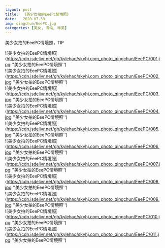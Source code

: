 ```yaml
---
layout: post
title:  《美少女拍的EeePC情境照》
date:   2020-07-30
img: qingchun/EeePC.jpg
categories: [美女, 清纯, 唯美]
---
```


美少女拍的EeePC情境照，11P

![美少女拍的EeePC情境照](https://cdn.jsdelivr.net/gh/kylehao/skyhj.com_photo_qingchun/EeePC/001.jpg ''美少女拍的EeePC情境照'') <br>
![美少女拍的EeePC情境照](https://cdn.jsdelivr.net/gh/kylehao/skyhj.com_photo_qingchun/EeePC/002.jpg ''美少女拍的EeePC情境照'') <br>
![美少女拍的EeePC情境照](https://cdn.jsdelivr.net/gh/kylehao/skyhj.com_photo_qingchun/EeePC/003.jpg ''美少女拍的EeePC情境照'') <br>
![美少女拍的EeePC情境照](https://cdn.jsdelivr.net/gh/kylehao/skyhj.com_photo_qingchun/EeePC/004.jpg ''美少女拍的EeePC情境照'') <br>
![美少女拍的EeePC情境照](https://cdn.jsdelivr.net/gh/kylehao/skyhj.com_photo_qingchun/EeePC/005.jpg ''美少女拍的EeePC情境照'') <br>
![美少女拍的EeePC情境照](https://cdn.jsdelivr.net/gh/kylehao/skyhj.com_photo_qingchun/EeePC/006.jpg ''美少女拍的EeePC情境照'') <br>
![美少女拍的EeePC情境照](https://cdn.jsdelivr.net/gh/kylehao/skyhj.com_photo_qingchun/EeePC/007.jpg ''美少女拍的EeePC情境照'') <br>
![美少女拍的EeePC情境照](https://cdn.jsdelivr.net/gh/kylehao/skyhj.com_photo_qingchun/EeePC/008.jpg ''美少女拍的EeePC情境照'') <br>
![美少女拍的EeePC情境照](https://cdn.jsdelivr.net/gh/kylehao/skyhj.com_photo_qingchun/EeePC/009.jpg ''美少女拍的EeePC情境照'') <br>
![美少女拍的EeePC情境照](https://cdn.jsdelivr.net/gh/kylehao/skyhj.com_photo_qingchun/EeePC/010.jpg ''美少女拍的EeePC情境照'') <br>
![美少女拍的EeePC情境照](https://cdn.jsdelivr.net/gh/kylehao/skyhj.com_photo_qingchun/EeePC/011.jpg ''美少女拍的EeePC情境照'') <br>
